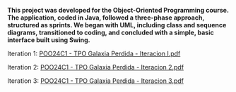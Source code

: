 **This project was developed for the Object-Oriented Programming course. The application, coded in Java, followed a three-phase approach, structured as sprints. We began with UML, including class and sequence diagrams, transitioned to coding, and concluded with a simple, basic interface built using Swing.**

Iteration 1: [POO24C1 - TPO Galaxia Perdida - Iteracion I.pdf](https://github.com/user-attachments/files/16343898/POO24C1.-.TPO.Galaxia.Perdida.-.Iteracion.I.pdf)

Iteration 2: [POO24C1 - TPO Galaxia Perdida - Iteracion 2.pdf](https://github.com/user-attachments/files/16343904/POO24C1.-.TPO.Galaxia.Perdida.-.Iteracion.2.pdf)

Iteration 3: [POO24C1 - TPO Galaxia Perdida - Iteracion 3.pdf](https://github.com/user-attachments/files/16343908/POO24C1.-.TPO.Galaxia.Perdida.-.Iteracion.3.pdf)


